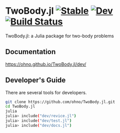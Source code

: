 # TwoBody.jl [![Stable](https://img.shields.io/badge/docs-stable-blue.svg)](https://ohno.github.io/TwoBody.jl/stable) [![Dev](https://img.shields.io/badge/docs-dev-blue.svg)](https://ohno.github.io/TwoBody.jl/dev) [![Build Status](https://github.com/ohno/TwoBody.jl/workflows/CI/badge.svg)](https://github.com/ohno/TwoBody.jl/actions)

TwoBody.jl: a Julia package for two-body problems

## Documentation 

https://ohno.github.io/TwoBody.jl/dev/

## Developer's Guide

There are several tools for developers.

```sh
git clone https://github.com/ohno/TwoBody.jl.git
cd TwoBody.jl
julia
julia> include("dev/revice.jl")
julia> include("dev/test.jl")
julia> include("dev/docs.jl")
```
